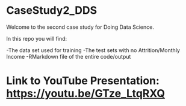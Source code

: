 # CaseStudy2_DDS

Welcome to the second case study for Doing Data Science. 

In this repo you will find:

-The data set used for training
-The test sets with no Attrition/Monthly Income
-RMarkdown file of the entire code/output


# Link to YouTube Presentation: https://youtu.be/GTze_LtqRXQ